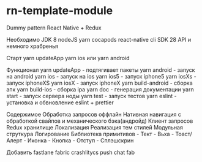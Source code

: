 # rn-template-module
 Dummy pattern React Native + Redux 


Необходимо
    JDK 8
    nodeJS
    yarn
    cocapods
    react-native cli
    SDK 28 API
    и немного храбренья

Старт 
    yarn updateApp
    yarn ios или yarn android

Функционал
    yarn updateApp - подтягивает пакеты
    yarn android - запуск на android
    yarn ios - запуск на ios
    yarn ios5 - запуск iphone5
    yarn iosXs - запуск iphoneXS
    yarn iosX - запуск iphoneX
    yarn build-android  - сборка апк
    yarn build-ios - сборка ipa
    yarn doc - генерация документации
    yarn start - запуск сервера ноды
    yarn test - запуск тестов
    yarn eslint - установка и обвновление eslint + prettier
   

Содержимое
    Обработка запросов оффлайн
    Нативная навигация с обработкой свайпов и механического бэка(андройд)
    Клиент запросов
    Redux хранилище
    Локализация
    Реализация тем стилей
    Модульная струткура
    Логирование
    Библиотека примитивов 
        - Тект
        - Вьха
        - Тоаст/Алерт
        - Иконка
        - Кнопка
        - Отступ
        - Сплэшскрин


Добавить
    fastlane
    fabric
    crashlitycs
    push 
    chat
    fab

